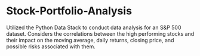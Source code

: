 # Stock-Portfolio-Analysis
Utilized the Python Data Stack to conduct data analysis for an S&P 500 dataset. Considers the correlations between the high performing stocks and their impact on the moving average, daily returns, closing price, and possible risks associated with them.
